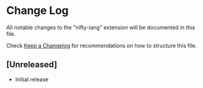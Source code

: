 # Change Log

All notable changes to the "nifty-lang" extension will be documented in this file.

Check [Keep a Changelog](http://keepachangelog.com/) for recommendations on how to structure this file.

## [Unreleased]

- Initial release